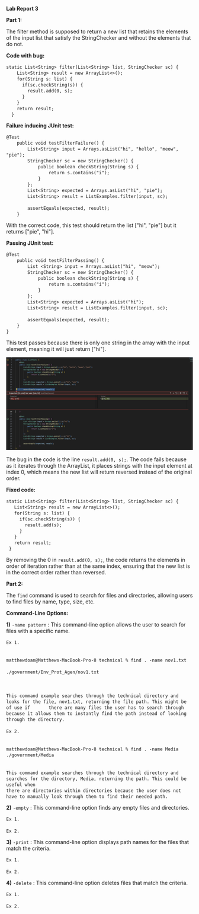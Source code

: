 **Lab Report 3**

**Part 1:**

The filter method is supposed to return a new list that retains the elements of the input list that satisfy the StringChecker and without the elements that do not. 

**Code with bug:**

```
static List<String> filter(List<String> list, StringChecker sc) {
    List<String> result = new ArrayList<>();
    for(String s: list) {
      if(sc.checkString(s)) {
        result.add(0, s);
      }
    }
    return result;
  }
```

**Failure inducing JUnit test:**

```
@Test
    public void testFilterFailure() {
        List<String> input = Arrays.asList("hi", "hello", "meow", "pie");
        StringChecker sc = new StringChecker() {
            public boolean checkString(String s) {
                return s.contains("i");
            }
        };
        List<String> expected = Arrays.asList("hi", "pie");
        List<String> result = ListExamples.filter(input, sc);
        
        assertEquals(expected, result);
    }
```
    
With the correct code, this test should return the list ["hi", "pie"] but it returns ["pie", "hi"].

**Passing JUnit test:**

```
@Test
    public void testFilterPassing() {
        List <String> input = Arrays.asList("hi", "meow");
        StringChecker sc = new StringChecker() {
            public boolean checkString(String s) {
                return s.contains("i");
            }
        };
        List<String> expected = Arrays.asList("hi");
        List<String> result = ListExamples.filter(input, sc);
        
        assertEquals(expected, result);
    }
}
```

This test passes because there is only one string in the array with the input element, meaning it will just return ["hi"].

![Image](filtertests.png)

The bug in the code is the line `result.add(0, s);`. The code fails because as it iterates through the ArrayList, it places strings with the input element at index 0, which means the new list will return reversed instead of the original order. 

**Fixed code:**

 ```
static List<String> filter(List<String> list, StringChecker sc) {
    List<String> result = new ArrayList<>();
    for(String s: list) {
      if(sc.checkString(s)) {
        result.add(s);
      }
    }
    return result;
  }
```

By removing the 0 in `result.add(0, s);`, the code returns the elements in order of iteration rather than at the same index, ensuring that the new list is in the correct order rather than reversed. 

**Part 2:**

The `find` command is used to search for files and directories, allowing users to find files by name, type, size, etc. 

**Command-Line Options:**

**1)** `-name pattern` : This command-line option allows the user to search for files with a specific name.

    Ex 1. 
    

    matthewdoan@Matthews-MacBook-Pro-8 technical % find . -name nov1.txt
    
    ./government/Env_Prot_Agen/nov1.txt
    
 
    
    This command example searches through the technical directory and looks for the file, nov1.txt, returning the file path. This might be of use if       there are many files the user has to search through because it allows them to instantly find the path instead of looking through the directory.
    
    Ex 2.
    

    matthewdoan@Matthews-MacBook-Pro-8 technical % find . -name Media
    ./government/Media
  
    
    This command example searches through the technical directory and searches for the directory, Media, returning the path. This could be useful when
    there are directories within directories because the user does not have to manually look through them to find their needed path.
    
**2)** `-empty` : This command-line option finds any empty files and directories.

    Ex 1. 
    
    Ex 2.
    
**3)** `-print` : This command-line option displays path names for the files that match the criteria.

    Ex 1.

    Ex 2.
    
**4)** `-delete` : This command-line option deletes files that match the criteria.

    Ex 1.

    Ex 2.
    

